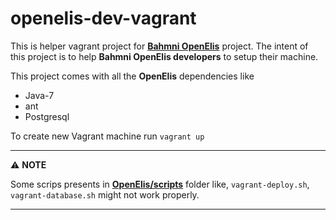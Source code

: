 # openelis-dev-vagrant
This is helper vagrant project for **[Bahmni OpenElis](https://github.com/Bahmni/openelis)** project. The intent of this project is 
to help **Bahmni OpenElis developers** to setup their machine.

This project comes with all the **OpenElis** dependencies like
* Java-7
* ant
* Postgresql

To create new Vagrant machine run `vagrant up`

---
:warning: **NOTE**

Some scrips presents in **[OpenElis/scripts](https://github.com/Bahmni/OpenElis/tree/master/scripts)** folder like, `vagrant-deploy.sh`, `vagrant-database.sh` might not work properly.

---